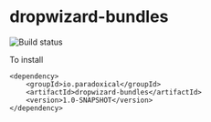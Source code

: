 dropwizard-bundles
========================

![Build status](https://travis-ci.org/paradoxical-io/dropwizard-bundles.svg?branch=master)


To install

```
<dependency>
    <groupId>io.paradoxical</groupId>
    <artifactId>dropwizard-bundles</artifactId>
    <version>1.0-SNAPSHOT</version>
</dependency>
```


